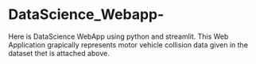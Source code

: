 # DataScience_Webapp-
Here is DataScience WebApp using python and streamlit. 
This Web Application grapically represents motor vehicle collision data given in the dataset thet is attached above.
